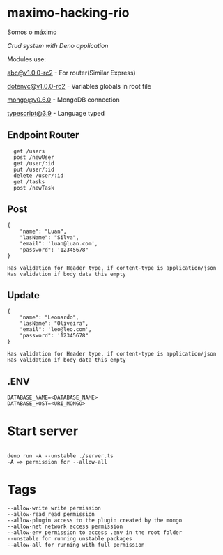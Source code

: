 # maximo-hacking-rio
Somos o máximo

_Crud system with Deno application_

Modules use:

[abc@v1.0.0-rc2](https://deno.land/x/abc) - For router(Similar Express)

[dotenvc@v1.0.0-rc2](https://deno.land/x/dotenv) - Variables globals in root file

[mongo@v0.6.0](https://deno.land/x/mongo) - MongoDB connection

[typescript@3.9](https://www.typescriptlang.org/) -  Language typed


## Endpoint Router
```
  get /users
  post /newUser
  get /user/:id
  put /user/:id
  delete /user/:id
  get /tasks
  post /newTask
```

## Post

```
{
    "name": "Luan",
    "lasName": "Silva",
    "email": 'luan@luan.com',
    "password": '12345678"
}

Has validation for Header type, if content-type is application/json
Has validation if body data this empty

```
## Update 
```
{
    "name": "Leonardo",
    "lasName": "Oliveira",
    "email": 'leo@leo.com',
    "password": '12345678"
}

Has validation for Header type, if content-type is application/json
Has validation if body data this empty
```

## .ENV
```
DATABASE_NAME=<DATABASE_NAME>
DATABASE_HOST=<URI_MONGO>
```

# Start server
```

deno run -A --unstable ./server.ts
-A => permission for --allow-all
```

# Tags

```
--allow-write write permission
--allow-read read permission
--allow-plugin access to the plugin created by the mongo
--allow-net network access permission
--allow-env permission to access .env in the root folder
--unstable for running unstable packages
--allow-all for running with full permission

```
